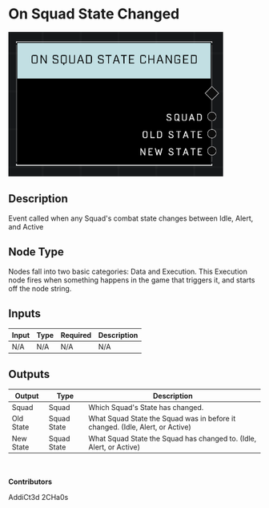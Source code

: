 # On Squad State Changed
![](../../../.gitbook/assets/on-squad-state-changed.png)

## Description
Event called when any Squad's combat state changes between Idle, Alert, and Active

## Node Type
Nodes fall into two basic categories: Data and Execution. This Execution node fires when something happens in the game that triggers it, and starts off the node string.

## Inputs
| Input | Type | Required | Description |
|------------------|------------------|----------|--------------------------------------------------------------|
| N/A | N/A | N/A | N/A |

## Outputs
| Output | Type | Description |
|------------------|------------------|--------------------------------------------------------------|
| Squad | Squad | Which Squad's State has changed. |
| Old State | Squad State | What Squad State the Squad was in before it changed. (Idle, Alert, or Active) |
| New State | Squad State | What Squad State the Squad has changed to. (Idle, Alert, or Active) |

\
\
**Contributors**

AddiCt3d 2CHa0s